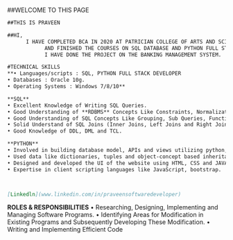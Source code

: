 
##WELCOME TO THIS PAGE

```markdown
##THIS IS PRAVEEN

##HI,
      I HAVE COMPLETED BCA IN 2020 AT PATRICIAN COLLEGE OF ARTS AND SCIENCE ,UNIVERSITY OF MADRAS
			AND FINISHED THE COURSES ON SQL DATABASE AND PYTHON FULL STACK DEVELOPER IN THE QSPIDER INSTITUTE IN VADAPALANI,CHENNAI.
			I HAVE DONE THE PROJECT ON THE BANKING MANAGEMENT SYSTEM.
```




```markdown
#TECHNICAL SKILLS
**• Languages/scripts : SQL, PYTHON FULL STACK DEVELOPER
• Databases : Oracle 10g.
• Operating Systems : Windows 7/8/10**

**SQL**
• Excellent Knowledge of Writing SQL Queries.
• Good Understanding of **RDBMS** Concepts Like Constraints, Normalization, Tables Etc.
• Good Understanding of SQL Concepts Like Grouping, Sub Queries, Functions Etc...
• Solid Understand of SQL Joins (Inner Joins, Left Joins and Right Joins and Full Join).
• Good Knowledge of DDL, DML and TCL.

**PYTHON**
• Involved in building database model, APIs and views utilizing python, in order to build an interactive web-based solution.
• Used data like dictionaries, tuples and object-concept based inheritance features for making complex algorithms of networks.
• Designed and developed the UI of the website using HTML, CSS and JAVASCRIPT.
• Expertise in client scripting languages like JavaScript, bootstrap.



[Linkedln](www.linkedin.com/in/praveensoftwaredeveloper) 
```

**ROLES & RESPONSIBILITIES**
• Researching, Designing, Implementing and Managing Software Programs.
• Identifying Areas for Modification in Existing Programs and Subsequently Developing These Modification.
• Writing and Implementing Efficient Code

